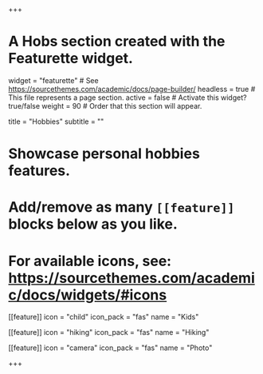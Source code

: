 +++

# A Hobs section created with the Featurette widget.

widget = "featurette"  # See https://sourcethemes.com/academic/docs/page-builder/
headless = true  # This file represents a page section.
active = false  # Activate this widget? true/false
weight = 90  # Order that this section will appear.

title = "Hobbies"
subtitle = ""


# Showcase personal hobbies features.
# Add/remove as many `[[feature]]` blocks below as you like.
# For available icons, see: https://sourcethemes.com/academic/docs/widgets/#icons

[[feature]]
  icon = "child"
  icon_pack = "fas"
  name = "Kids"

[[feature]]
  icon = "hiking"
  icon_pack = "fas"
  name = "Hiking"

[[feature]]
  icon = "camera"
  icon_pack = "fas"
  name = "Photo"


+++